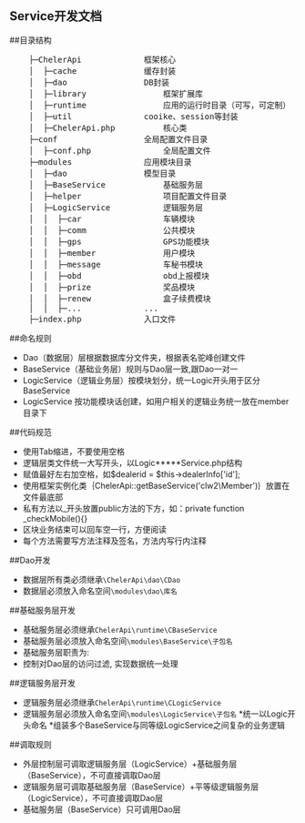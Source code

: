 Service开发文档
-

##目录结构
<pre>
	├─ChelerApi	 			框架核心
	│  ├─cache	 			缓存封装
	│  ├─dao	 			DB封装
	│  ├─library	 			框架扩展库
	│  ├─runtime	 			应用的运行时目录（可写，可定制）
	│  ├─util 				cooike、session等封装
	│  ├─ChelerApi.php			核心类
	├─conf					全局配置文件目录
	│  ├─conf.php				全局配置文件
	├─modules				应用模块目录
	│  ├─dao				模型目录
	│  ├─BaseService			基础服务层
	│  ├─helper 				项目配置文件目录
	│  ├─LogicService			逻辑服务层
	│  │  ├─car 				车辆模块
	│  │  ├─comm				公共模块
	│  │  ├─gps 				GPS功能模块
	│  │  ├─member				用户模块
	│  │  ├─message				车秘书模块
	│  │  ├─obd 				obd上报模块
	│  │  ├─prize 				奖品模块
	│  │  ├─renew 				盒子续费模块
	│  │  ├─...				...
	├─index.php				入口文件
</pre>


##命名规则
* Dao（数据层）层根据数据库分文件夹，根据表名驼峰创建文件
* BaseService（基础业务层）规则与Dao层一致,跟Dao一对一
* LogicService（逻辑业务层）按模块划分，统一Logic开头用于区分BaseService
* LogicService 按功能模块话创建，如用户相关的逻辑业务统一放在member目录下

##代码规范
* 使用Tab缩进，不要使用空格
* 逻辑层类文件统一大写开头，以Logic*****Service.php结构
* 赋值最好左右加空格，如$dealerid = $this->dealerInfo['id'];
* 使用框架实例化类｛ChelerApi::getBaseService('clw2\Member')｝放置在文件最底部
* 私有方法以_开头放置public方法的下方，如：private function _checkMobile(){}
* 区块业务结束可以回车空一行，方便阅读
* 每个方法需要写方法注释及签名，方法内写行内注释

##Dao开发
* 数据层所有类必须继承`\ChelerApi\dao\CDao`
* 数据层必须放入命名空间`\modules\dao\库名`
	
##基础服务层开发
* 基础服务层必须继承`ChelerApi\runtime\CBaseService`
* 基础服务层必须放入命名空间`\modules\BaseService\子包名`
* 基础服务层职责为:
* 控制对Dao层的访问过滤, 实现数据统一处理
    
##逻辑服务层开发
* 逻辑服务层必须继承`ChelerApi\runtime\CLogicService`
* 逻辑服务层必须放入命名空间`\modules\LogicService\子包名`
	*统一以Logic开头命名
	*组装多个BaseService与同等级LogicService之间复杂的业务逻辑

##调取规则
* 外层控制层可调取逻辑服务层（LogicService）+基础服务层（BaseService），不可直接调取Dao层
* 逻辑服务层可调取基础服务层（BaseService）+平等级逻辑服务层（LogicService），不可直接调取Dao层
* 基础服务层（BaseService）只可调用Dao层